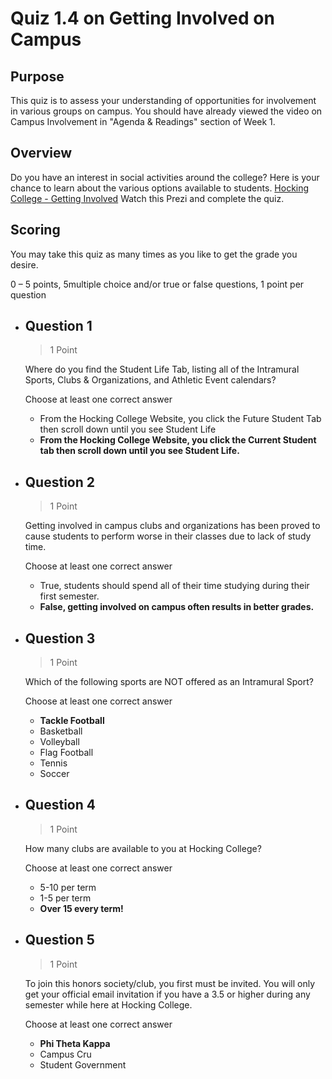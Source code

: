 # Quiz 1.4 on Getting Involved on Campus
## Purpose
This quiz is to assess your understanding of opportunities for involvement in various groups on campus. You should have already viewed the video on Campus Involvement in "Agenda & Readings" section of Week 1.

## Overview
Do you have an interest in social activities around the college? Here is your chance to learn about the various options available to students. [Hocking College - Getting Involved](https://www.hocking.edu/get-involved-at-hocking-college) Watch this Prezi and complete the quiz.

## Scoring
You may take this quiz as many times as you like to get the grade you desire.

0 – 5 points, 5multiple choice and/or true or false questions, 1 point per question

- ## Question 1
    > 1 Point
    
    Where do you find the Student Life Tab, listing all of the Intramural Sports, Clubs & Organizations, and Athletic Event calendars?

    Choose at least one correct answer
    - From the Hocking College Website, you click the Future Student Tab then scroll down until you see Student Life
    - **From the Hocking College Website, you click the Current Student tab then scroll down until you see Student Life.**

- ## Question 2
    > 1 Point

    Getting involved in campus clubs and organizations has been proved to cause students to perform worse in their classes due to lack of study time.

    Choose at least one correct answer
    - True, students should spend all of their time studying during their first semester.
    - **False, getting involved on campus often results in better grades.**

- ## Question 3
    > 1 Point

    Which of the following sports are NOT offered as an Intramural Sport?

    Choose at least one correct answer
    - **Tackle Football**
    - Basketball
    - Volleyball
    - Flag Football
    - Tennis
    - Soccer

- ## Question 4
    > 1 Point

    How many clubs are available to you at Hocking College?

    Choose at least one correct answer
    - 5-10 per term
    - 1-5 per term
    - **Over 15 every term!**

- ## Question 5
    > 1 Point

    To join this honors society/club, you first must be invited. You will only get your official email invitation if you have a 3.5 or higher during any semester while here at Hocking College.

    Choose at least one correct answer
    - **Phi Theta Kappa**
    - Campus Cru
    - Student Government





